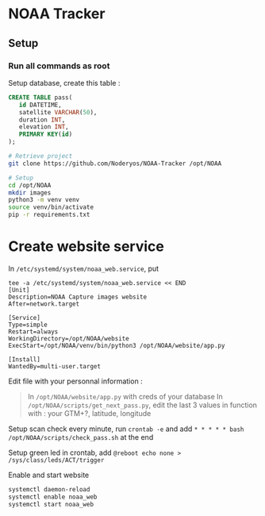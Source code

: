 # NOAA Tracker

## Setup

### Run all commands as root

Setup database, create this table : 
```sql
CREATE TABLE pass(
   id DATETIME,
   satellite VARCHAR(50),
   duration INT,
   elevation INT,
   PRIMARY KEY(id)
);
```


```bash
# Retrieve project
git clone https://github.com/Noderyos/NOAA-Tracker /opt/NOAA

# Setup
cd /opt/NOAA
mkdir images
python3 -m venv venv
source venv/bin/activate
pip -r requirements.txt
```

# Create website service

In `/etc/systemd/system/noaa_web.service`, put

```
tee -a /etc/systemd/system/noaa_web.service << END
[Unit]
Description=NOAA Capture images website
After=network.target

[Service]
Type=simple
Restart=always
WorkingDirectory=/opt/NOAA/website
ExecStart=/opt/NOAA/venv/bin/python3 /opt/NOAA/website/app.py

[Install]
WantedBy=multi-user.target
```

Edit file with your personnal information :

> In `/opt/NOAA/website/app.py` with creds of your database
> In `/opt/NOAA/scripts/get_next_pass.py`, edit the last 3 values in function with : your GTM+?, latitude, longitude

Setup scan check every minute, run `crontab -e` and add `* * * * * bash /opt/NOAA/scripts/check_pass.sh` at the end

Setup green led in crontab, add `@reboot echo none > /sys/class/leds/ACT/trigger`

Enable and start website 

```bash
systemctl daemon-reload
systemctl enable noaa_web
systemctl start noaa_web
```
